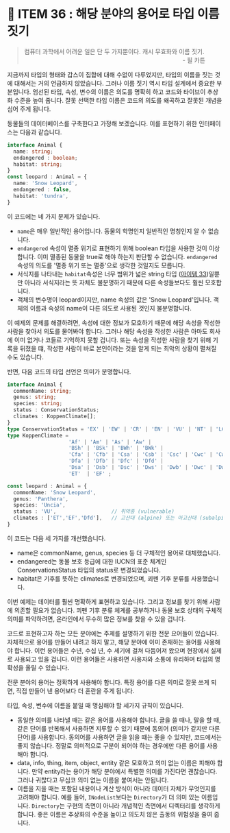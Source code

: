 # 🧪 ITEM 36 : 해당 분야의 용어로 타입 이름 짓기

> 컴퓨터 과학에서 어려운 일은 단 두 가지뿐이다. 캐시 무효화와 이름 짓기.
>  <br/>&nbsp;&nbsp;&nbsp;&nbsp;&nbsp;&nbsp;&nbsp;&nbsp;&nbsp;&nbsp;&nbsp;&nbsp;&nbsp;&nbsp;&nbsp;&nbsp;&nbsp;&nbsp;&nbsp;&nbsp;&nbsp;&nbsp;&nbsp;&nbsp;&nbsp;&nbsp;&nbsp;&nbsp;&nbsp;&nbsp;&nbsp;&nbsp;&nbsp;&nbsp;&nbsp;&nbsp;&nbsp;&nbsp;&nbsp;&nbsp;&nbsp;&nbsp;&nbsp;&nbsp;&nbsp;&nbsp;&nbsp;&nbsp;&nbsp;&nbsp;&nbsp;&nbsp;&nbsp;&nbsp;&nbsp;&nbsp;&nbsp;&nbsp;&nbsp;&nbsp;&nbsp;&nbsp;&nbsp;&nbsp;&nbsp;&nbsp;&nbsp;&nbsp;&nbsp;&nbsp;&nbsp;&nbsp;&nbsp;&nbsp;&nbsp;&nbsp;&nbsp;&nbsp;&nbsp;&nbsp;&nbsp;&nbsp;&nbsp;&nbsp;&nbsp;&nbsp;&nbsp;&nbsp;&nbsp;&nbsp;&nbsp;&nbsp;&nbsp; - 필 카튼

지금까지 타입의 형태와 갑스이 집합에 대해 수없이 다루었지만, 타입의 이름을 짓는 것에 대해서는 거의 언급하지 않았습니다.
그러나 이름 짓기 역시 타입 설계에서 중요한 부분입니다.
엄선된 타입, 속성, 변수의 이름은 의도를 명확히 하고 코드와 타이브이 추상화 수준을 높여 줍니다.
잘못 선택한 타입 이름은 코드의 의도를 왜곡하고 잘못된 개념을 심어 주게 됩니다.

동물들의 데이터베이스를 구축한다고 가정해 보겠습니다.
이를 표현하기 위한 인터페이스는 다음과 같습니다.

```ts
interface Animal {
  name: string;
  endangered : boolean;
  habitat: string;
}
const leopard : Animal = {
  name: 'Snow Leopard',
  endangered : false,
  habitat: 'tundra',
}
```

이 코드에는 네 가지 문제가 있습니다.

- `name`은 매우 일반적인 용어입니다. 동물의 학명인지 일반적인 명칭인지 알 수 없습니다.
- `endangered` 속성이 멸종 위기로 표현하기 위해 boolean 타입을 사용한 것이 이상합니다. 이미 멸종된 동물을 true로 해야 하는지 판단할 수 없습니다. `endangered` 속성의 의도를 '멸종 위기 또는 멸종'으로 생각한 것일지도 모릅니다.
- 서식지를 나타내는 `habitat`속성은 너무 범위가 넓은 string 타입 ([아이템 33](https://github.com/Pyotato/effective_typescript/blob/item33/README.md))일뿐만 아니라 서식지라는 뜻 자체도 불분명하기 때문에 다른 속성들보다도 훨씬 모호합니다.
- 객체의 변수명이 leopard이지만, name 속성의 값은 'Snow Leopard'입니다. 객체의 이름과 속성의 name이 다른 의도로 사용된 것인지 불분명합니다.

이 예제의 문제를 해결하려면, 속성에 대한 정보가 모호하기 때문에 해당 속성을 작성한 사람을 찾아서 의도를 물어봐야 합니다.
그러나 해당 속성을 작성한 사람은 아마도 회사에 이미 없거나 코들르 기억하지 못할 겁니다.
또는 속성을 작성한 사람을 찾기 위해 기록을 뒤졌을 떄, 작성한 사람이 바로 본인이라는 것을 알게 되는 최악의 상황이 펼쳐질 수도 있습니다.

반면, 다음 코드의 타입 선언은 의미가 분명합니다.

```ts
interface Animal {
  commonName: string;
  genus: string;
  species: string;
  status : ConservationStatus;
  climates : KoppenClimate[];
}
type ConservationStatus = 'EX' | 'EW' | 'CR' | 'EN' | 'VU' | 'NT' | 'LC';
type KoppenClimate =
                    'Af' | 'Am' | 'As' | 'Aw' |
                    'BSh' | 'BSk' | 'BWh' | 'BWk' |
                    'Cfa' | 'Cfb' | 'Csa' | 'Csb' | 'Csc' | 'Cwc' | 'Cwa' | 'Cwb' | 'Cwc' |
                    'Dfa' | 'Dfb' | 'Dfc' | 'Dfd' |
                    'Dsa' | 'Dsb' | 'Dsc' | 'Dws' | 'Dwb' | 'Dwc' | 'Dwd' |
                    'ET'  | 'EF' ;

const leopard : Animal = {
  commonName: 'Snow Leopard',
  genus: 'Panthera',
  species: 'Uncia',
  status : 'VU',                  // 취약종 (vulnerable)
  climates : ['ET','EF','Dfd'],   // 고산대 (alpine) 또는 아고산대 (subalpine)
}
```

이 코드는 다음 세 가지를 개선했습니다.

- name은 commonName, genus, species 등 더 구체적인 용어로 대체했습니다.
- endangered는 동물 보호 등급에 대한 IUCN의 표준 체계인 ConservationsStatus 타입의 status로 변경되었습니다.
- habitat은 기후를 뜻하는 climates로 변경되었으며, 쾨펜 기후 분류를 사용했습니다.

이번 예제는 데이터를 훨씬 명확하게 표현하고 있습니다.
그리고 정보를 찾기 위해 사람에 의존할 필요가 없습니다.
쾨펜 기후 분류 체계를 공부하거나 동물 보호 상태의 구체적 의미를 파악하려면, 온라인에서 무수히 많은 정보를 찾을 수 있을 겁니다.

코드로 표현하고자 하는 모든 분야에는 주제를 설명하기 위한 전문 요어들이 있습니다.
자체적으로 용어를 만들어 내려고 하지 말고, 해당 분야에 이미 존재하는 용어를 사용해야 합니다.
이런 용어들은 수년, 수십 년, 수 세기에 걸쳐 다듬어져 왔으며 현장에서 실제로 사용되고 있을 겁니다.
이런 용어들은 사용하면 사용자와 소통에 유리하며 타입의 명확성을 올릴 수 있습니다.

전문 분야의 용어는 정확하게 사용해야 합니다. 
특정 용어를 다른 의미로 잘못 쓰게 되면, 직접 만들어 낸 용어보다 더 혼란을 주게 됩니다.

타입, 속성, 변수에 이름을 붙일 때 명심해야 할 세가지 규칙이 있습니다.

- 동일한 의미를 나타낼 때는 같은 용어를 사용해야 합니다.
글을 쓸 때나, 말을 할 때, 같은 단어를 반복해서 사용하면 지루할 수 있기 때문에 동의어 (의미가 같지만 다른 단어)를 사용합니다.
동의어를 사용하면 글을 읽을 떄는 좋을 수 있지만, 코드에서는 좋지 않습니다.
정말로 의미적으로 구분이 되어야 하는 경우에만 다른 용어를 사용해야 합니다.
- data, info, thing, item, object, entity 같은 모호하고 의미 없는 이름은 피해야 합니다.
만약 entity라는 용어가 해당 분야에서 특별한 의미를 가진다면 괜찮습니다.
그러나 귀찮다고 무심코 의미 없는 이름을 붙여서는 안됩니다.
- 이름을 지을 때는 포함된 내용이나 계산 방식이 아니라 데이터 자체가 무엇인지를 고려해야 합니다. 예를 들어, `INodeList`보다는 `Directory`가 더 의미 있는 이름입니다. `Directory`는 구현의 측면이 아니라 개념적인 측면에서 디렉터리를 생각하게 합니다.
좋은 이름은 추상화의 수준을 높이고 의도치 않은 출동의 위험성을 줄여 줍니다.

